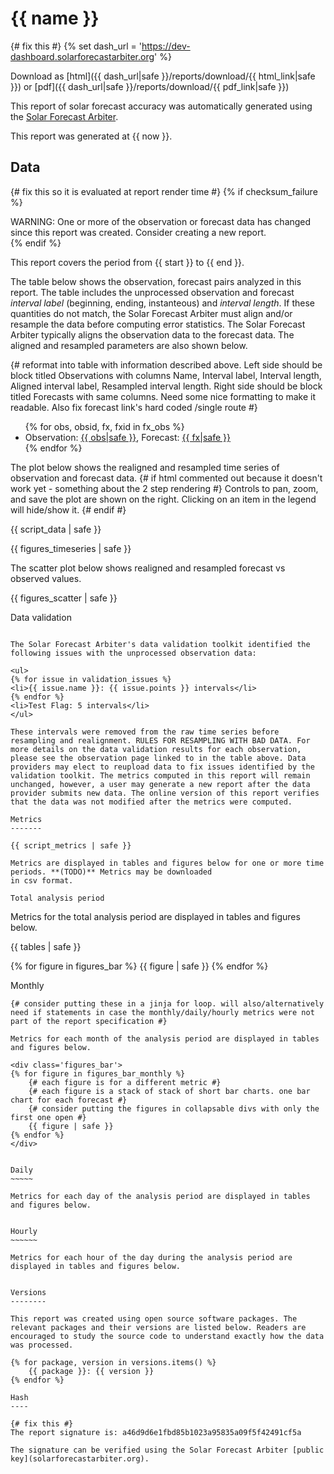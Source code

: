 {{ name }}
========================

{# fix this #}
{% set dash_url = 'https://dev-dashboard.solarforecastarbiter.org' %}

<div id='download'>
Download as [html]({{ dash_url|safe }}/reports/download/{{ html_link|safe }}) or [pdf]({{ dash_url|safe }}/reports/download/{{ pdf_link|safe }})
</div>

This report of solar forecast accuracy was automatically generated using the [Solar Forecast Arbiter](https://solarforecastarbiter.org).

This report was generated at {{ now }}.

Data
----

{# fix this so it is evaluated at report render time #}
{% if checksum_failure %}
<div class="warning">WARNING: One or more of the observation or forecast data has changed since this report was created. Consider creating a new report.</div>
{% endif %}

This report covers the period from {{ start }} to {{ end }}.

The table below shows the observation, forecast pairs analyzed in this report. The table includes the unprocessed observation and forecast *interval label* (beginning, ending, instanteous) and *interval length*. If these quantities do not match, the Solar Forecast Arbiter must align and/or resample the data before computing error statistics. The Solar Forecast Arbiter typically aligns the observation data to the forecast data. The aligned and resampled parameters are also shown below.

{# reformat into table with information described above. Left side should be block titled Observations with columns Name, Interval label, Interval length, Aligned interval label, Resampled interval length. Right side should be block titled Forecasts with same columns. Need some nice formatting to make it readable. Also fix forecast link's hard coded /single route #}
<ul>
{% for obs, obsid, fx, fxid in fx_obs %}
<li>Observation: <a href="{{ dash_url|safe }}/observations/{{ obsid|safe }}">{{ obs|safe }}</a>, Forecast: <a href="{{ dash_url|safe }}/forecasts/single/{{ fxid|safe }}">{{ fx|safe }}</a></li>
{% endfor %}
</ul>

The plot below shows the realigned and resampled time series of observation and forecast data.
{# if html   commented out because it doesn't work yet - something about the 2 step rendering #}
Controls to pan, zoom, and save the plot are shown on the right. Clicking on an item in the legend will hide/show it.
{# endif #}

{{ script_data | safe }}

{{ figures_timeseries | safe }}

The scatter plot below shows realigned and resampled forecast vs observed values.

{{ figures_scatter | safe }}

Data validation
~~~~~~~~~~~~~~~

The Solar Forecast Arbiter's data validation toolkit identified the following issues with the unprocessed observation data:

<ul>
{% for issue in validation_issues %}
<li>{{ issue.name }}: {{ issue.points }} intervals</li>
{% endfor %}
<li>Test Flag: 5 intervals</li>
</ul>

These intervals were removed from the raw time series before resampling and realignment. RULES FOR RESAMPLING WITH BAD DATA. For more details on the data validation results for each observation, please see the observation page linked to in the table above. Data providers may elect to reupload data to fix issues identified by the validation toolkit. The metrics computed in this report will remain unchanged, however, a user may generate a new report after the data provider submits new data. The online version of this report verifies that the data was not modified after the metrics were computed.

Metrics
-------

{{ script_metrics | safe }}

Metrics are displayed in tables and figures below for one or more time periods. **(TODO)** Metrics may be downloaded
in csv format.

Total analysis period
~~~~~~~~~~~~~~~~~~~~~

Metrics for the total analysis period are displayed in tables and figures below.

{{ tables | safe }}

<div class='figures_bar'>
{% for figure in figures_bar %}
    {{ figure | safe }}
{% endfor %}
</div>

Monthly
~~~~~~~
{# consider putting these in a jinja for loop. will also/alternatively need if statements in case the monthly/daily/hourly metrics were not part of the report specification #}

Metrics for each month of the analysis period are displayed in tables and figures below.

<div class='figures_bar'>
{% for figure in figures_bar_monthly %}
    {# each figure is for a different metric #}
    {# each figure is a stack of stack of short bar charts. one bar chart for each forecast #}
    {# consider putting the figures in collapsable divs with only the first one open #}
    {{ figure | safe }}
{% endfor %}
</div>


Daily
~~~~~

Metrics for each day of the analysis period are displayed in tables and figures below.


Hourly
~~~~~~

Metrics for each hour of the day during the analysis period are displayed in tables and figures below.


Versions
--------

This report was created using open source software packages. The relevant packages and their versions are listed below. Readers are encouraged to study the source code to understand exactly how the data was processed.

{% for package, version in versions.items() %}
    {{ package }}: {{ version }}
{% endfor %}

Hash
----

{# fix this #}
The report signature is: a46d9d6e1fbd85b1023a95835a09f5f42491cf5a

The signature can be verified using the Solar Forecast Arbiter [public key](solarforecastarbiter.org).
